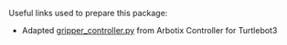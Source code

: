 Useful links used to prepare this package:

- Adapted [gripper_controller.py](http://docs.ros.org/jade/api/arbotix_controllers/html/gripper__controller_8py_source.html) from Arbotix Controller for Turtlebot3


